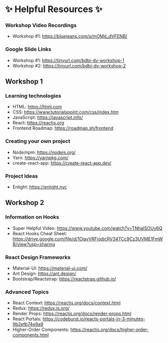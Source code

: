 # ✨ Helpful Resources ✨

### Workshop Video Recordings
- Workshop #1: https://bluejeans.com/s/mOMd_dVFENB/
### Google Slide Links
- Workshop #1: https://tinyurl.com/bdbi-dv-workshop-1
- Workshop #2: https://tinyurl.com/bdbi-dv-workshop-2

## Workshop 1
### Learning technologies
- HTML: https://html.com
- CSS: https://www.tutorialspoint.com/css/index.htm
- JavaScript: https://javascript.info/
- React: https://reactjs.org
- Frontend Roadmap: https://roadmap.sh/frontend
### Creating your own project
- Node/npm: https://nodejs.org/
- Yarn: https://yarnpkg.com/
- create-react-app: https://create-react-app.dev/
### Project Ideas
- Enlight: https://enlight.nyc

## Workshop 2
### Information on Hooks
- Super Helpful Video: https://www.youtube.com/watch?v=TNhaISOUy6Q
- React Hooks Cheat Sheet: https://drive.google.com/file/d/1OjavVRFiodjcRV34TCc9Cz3UVME1FmWB/view?usp=sharing
### React Design Frameworks
- Material-UI: https://material-ui.com/
- Ant Design: https://ant.design/
- Bootstrap/Reactstrap: https://reactstrap.github.io/
### Advanced Topics
- React Context: https://reactjs.org/docs/context.html 
- Redux: https://redux.js.org/ 
- Render Props: https://reactjs.org/docs/render-props.html 
- React Portals: https://codeburst.io/reacts-portals-in-3-minutes-9b2efb74e9a9 
- Higher-Order Components: https://reactjs.org/docs/higher-order-components.html 